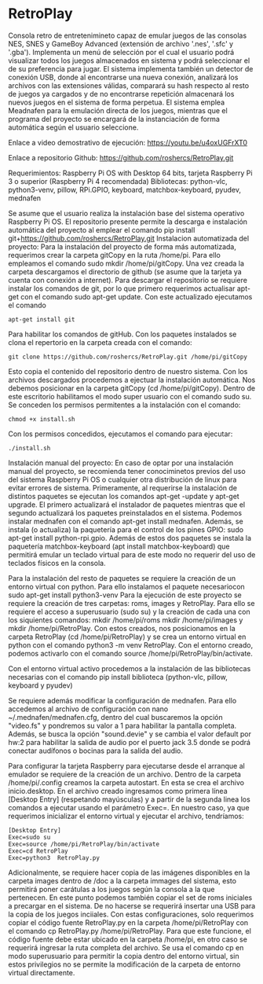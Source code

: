 # RetroPlay
Consola retro de entretenimineto capaz de emular juegos de las consolas NES, SNES y GameBoy Advanced (extensión de archivo '.nes', '.sfc' y '.gba'). Implementa un menú de selección por el cual el usuario podrá visualizar todos los juegos almacenados en sistema y podrá seleccionar el de su preferencia para jugar. El sistema implementa también un detector de conexión USB, donde al encontrarse una nueva conexión, analizará los archivos con las extensiones válidas, comparará su hash respecto al resto de juegos ya cargados y de no encontrarse repetición almacenará los nuevos juegos en el sistema de forma perpetua. El sistema emplea Meadnafen para la emulación directa de los juegos, mientras que el programa del proyecto se encargará de la instanciación de forma automática según el usuario seleccione.

Enlace a video demostrativo de ejecución: https://youtu.be/u4oxUGFrXT0

Enlace a repositorio Github: https://github.com/roshercs/RetroPlay.git

Requerimientos: Raspberry Pi OS with Desktop 64 bits, tarjeta Raspberry Pi 3 o superior (Raspberry Pi 4 recomendada)
Bibliotecas: python-vlc, python3-venv, pillow, RPi.GPIO, keyboard, matchbox-keyboard, pyudev, mednafen


Se asume que el usuario realiza la instalación base del sistema operativo Raspberry Pi OS. El repositorio presente permite la descarga e instalación automática del proyecto al emplear el comando pip install git+https://github.com/roshercs/RetroPlay.git
Instalacion automatizada del proyecto:
Para la instalación del proyecto de forma más automatizada, requerimos crear la carpeta gitCopy en la ruta /home/pi. Para ello empleamos el comando sudo mkdir /home/pi/gitCopy. Una vez creada la carpeta descargamos el directorio de github (se asume que la tarjeta ya cuenta con conexión a internet). Para descargar el repositorio se requiere instalar los comandos de git, por lo que primero requerimos actualisar apt-get con el comando sudo apt-get update. Con este actualizado ejecutamos el comando 

    apt-get install git

Para habilitar los comandos de gitHub. Con los paquetes instalados se clona el repertorio en la carpeta creada con el comando:

    git clone https://github.com/roshercs/RetroPlay.git /home/pi/gitCopy

Esto copia el contenido del repositorio dentro de nuestro sistema. Con los archivos descargados procedemos a ejectuar la instalación automática. Nos debemos posicionar en la carpeta gitCopy (cd /home/pi/gitCopy). Dentro de este escritorio habilitamos el modo super usuario con el comando sudo su. Se conceden los permisos permitentes a la instalación con el comando:

    chmod +x install.sh

Con los permisos concedidos, ejecutamos el comando para ejecutar:

    ./install.sh




Instalación manual del proyecto:
En caso de optar por una instalación manual del proyecto, se recomienda tener conociminetos previos del uso del sistema Raspberry Pi OS o cualquier otra distribución de linux para evitar errores de sistema.
Primeramente, al requerirse la instalación de distintos paquetes se ejecutan los comandos apt-get -update y apt-get upgrade. El primero actualizará el instalador de paquetes mientras que el segundo actualizará los paquetes preinstalados en el sistema. Podemos instalar mednafen con el comando apt-get install mednafen. Además, se instala (o actualiza) la paquetería para el control de los pines GPIO: sudo apt-get install python-rpi.gpio. Además de estos dos paquetes se instala la paquetería matchbox-keyboard (apt install matchbox-keyboard) que permitirá emular un teclado virtual para de este modo no requerir del uso de teclados físicos en la consola.

Para la instalación del resto de paquetes se requiere la creación de un entorno virtual con python. Para ello instalamos el paquete necesariocon  sudo apt-get install python3-venv
Para la ejecución de este proyecto se requiere la creación de tres carpetas: roms, images y RetroPlay. Para ello se requiere el acceso a superusuario (sudo su) y la creación de cada una con los siquientes comandos: mkdir /home/pi/roms mkdir /home/pi/images y mkdir /home/pi/RetroPlay. Con estos creados, nos posicionamos en la carpeta RetroPlay (cd /home/pi/RetroPlay) y se crea un entorno virtual en python con el comando python3 -m venv RetroPlay. Con el entorno creado, podemos activarlo con el comando source /home/pi/RetroPlay/bin/activate.

Con el entorno virtual activo procedemos a la instalación de las bibliotecas necesarias con el comando pip install biblioteca (python-vlc, pillow, keyboard y pyudev)

Se requiere además modificar la configuración de mednafen. Para ello accedemos al archivo de configuración con nano ~/.mednafen/mednafen.cfg, dentro del cual buscaremos la opción "video.fs" y pondremos su valor a 1 para habilitar la pantalla completa. Además, se busca la opción "sound.devie" y se cambia el valor default por hw:2 para habilitar la salida de audio por el puerto jack 3.5 donde se podrá conectar audífonos o bocinas para la salida del audio.

Para configurar la tarjeta Raspberry para ejecutarse desde el arranque al emulador se requiere de la creación de un archivo. Dentro de la carpeta /home/pi/.config creamos la carpeta autostart. En esta se crea el archivo inicio.desktop.  En el archivo creado ingresamos como primera línea [Desktop Entry] (respetando mayúsculas) y a partir de la segunda linea los comandos a ejecutar usando el parámetro Exec=. En nuestro caso, ya que requerimos inicializar el entorno virtual y ejecutar el archivo, tendríamos:

    [Desktop Entry]
    Exec=sudo su
    Exec=source /home/pi/RetroPlay/bin/activate
    Exec=cd RetroPlay
    Exec=python3  RetroPlay.py

Adicionalmente, se requiere hacer copia de las imágenes disponibles en la carpeta images dentro de /doc a la carpeta immages del sistema, esto permitirá poner carátulas a los juegos según la consola a la que pertenecen. En este punto podemos también copiar el set de roms iniciales a precargar en el sistema. De no hacerse se requerirá insertar una USB para la copia de los juegos inciiales.
Con estas configuraciones, solo requerimos copiar el código fuente RetroPlay.py en la carpeta /home/pi/RetroPlay con el comando cp RetroPlay.py /home/pi/RetroPlay. Para que este funcione, el código fuente debe estar ubicado en la carpeta /home/pi, en otro caso se requerirá ingresar la ruta completa del archivo. Se usa el comando cp en modo superusuario para permitir la copia dentro del entorno virtual, sin estos privilegios no se permite la modificación de la carpeta de entorno virtual directamente.
